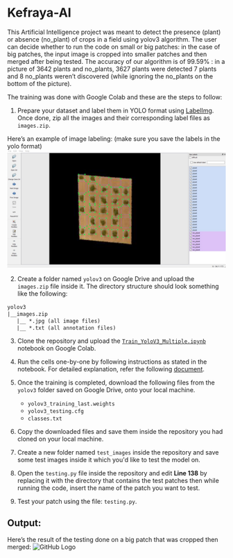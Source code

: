 # Kefraya-AI

This Artificial Intelligence project was meant to detect the presence (plant) or absence (no_plant) of crops in a field using yolov3 algorithm. The user can decide whether to run the code on small or big patches: in the case of big patches, the input image is cropped into smaller patches and then merged after being tested. The accuracy of our algorithm is of 99.59% : in a picture of 3642 plants and no_plants, 3627 plants were detected 7 plants and 8 no_plants weren’t discovered (while ignoring the no_plants on the bottom of the picture).

The training was done with Google Colab and these are the steps to follow:
1. Prepare your dataset and label them in YOLO format using [LabelImg](https://github.com/tzutalin/labelImg). Once done, zip all the images and their corresponding label files as `images.zip`.

Here’s an example of image labeling: (make sure you save the labels in the yolo format)
![GitHub Logo](/training.jpg)

2. Create a folder named `yolov3` on Google Drive and upload the `images.zip` file inside it. The directory structure should look something like the following:
```
yolov3
|__images.zip
   |__ *.jpg (all image files)
   |__ *.txt (all annotation files)
```

3. Clone the repository and upload the [`Train_YoloV3_Multiple.ipynb`](/Train_YoloV3_Multiple.ipynb) notebook on Google Colab.

4. Run the cells one-by-one by following instructions as stated in the notebook. For detailed explanation, refer the following [document](https://github.com/NSTiwari/YOLOv3-Custom-Object-Detection/blob/main/YOLOv3%20Custom%20Object%20Detection%20with%20Transfer%20Learning.pdf).

5. Once the training is completed, download the following files from the `yolov3` folder saved on Google Drive, onto your local machine.
   - `yolov3_training_last.weights`
   - `yolov3_testing.cfg`
   - `classes.txt`
   
6. Copy the downloaded files and save them inside the repository you had cloned on your local machine.

7. Create a new folder named `test_images` inside the repository and save some test images inside it which you'd like to test the model on.

8. Open the `testing.py` file inside the repository and edit **Line 138**  by replacing it with the directory that contains the test patches then while running the code, insert the name of the patch you want to test.

9. Test your patch using the file: `testing.py`.

## Output:
Here’s the result of the testing done on a big patch that was cropped then merged:
![GitHub Logo](/output.jpg)
